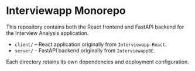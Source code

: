 # Interviewapp Monorepo

This repository contains both the React frontend and FastAPI backend for the Interview Analysis application.

- `client/` – React application originally from `Interviewapp-React`.
- `server/` – FastAPI backend originally from `InterviewappBE`.

Each directory retains its own dependencies and deployment configuration.
